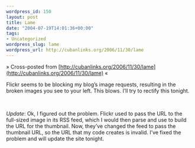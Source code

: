 ```yaml
--- 
wordpress_id: 150
layout: post
title: Lame
date: "2004-07-19T14:01:36+00:00"
tags: 
- Uncategorized
wordpress_slug: lame
wordpress_url: http://cubanlinks.org/2006/11/30/lame
---
```

&raquo; Cross-posted from [http://cubanlinks.org/2006/11/30/lame](http://cubanlinks.org/2006/11/30/lame) &laquo;

<p>Flickr seems to be blocking my blog&#8217;s image requests, resulting in the broken images you see to your left.  This blows.  I&#8217;ll try to rectify this tonight.</p><br/><p><i>Update</i>: Ok, I figured out the problem.  Flickr used to pass the <span class="caps">URL</span> to the full-sized image in its <span class="caps">RSS</span> feed, which I would then parse and use to build the <span class="caps">URL</span> for the thumbnail.  Now, they&#8217;ve changed the feed to pass the thumbnail <span class="caps">URL</span>, so the <span class="caps">URL</span> that my code creates is invalid.  I&#8217;ve fixed the problem and will update the site tonight.</p>
